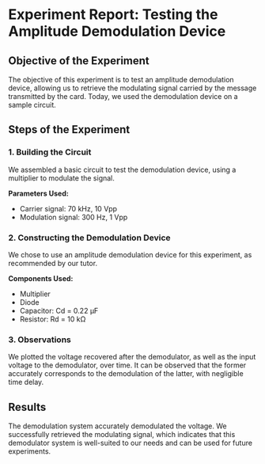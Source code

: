 <h1>Experiment Report: Testing the Amplitude Demodulation Device</h1>

<h2>Objective of the Experiment</h2>
<p>
  The objective of this experiment is to test an amplitude demodulation device, allowing us to retrieve the modulating signal carried by the message transmitted by the card. Today, we used the demodulation device on a sample circuit.
</p>

<h2>Steps of the Experiment</h2>

<h3>1. Building the Circuit</h3>
<p>
    We assembled a basic circuit to test the demodulation device, using a multiplier to modulate the signal.
</p>
<p>
<strong>Parameters Used:</strong>
</p>
<ul>
    <li>Carrier signal: 70 kHz, 10 Vpp</li>
    <li>Modulation signal: 300 Hz, 1 Vpp</li>
</ul>

<h3>2. Constructing the Demodulation Device</h3>
<p>
    We chose to use an amplitude demodulation device for this experiment, as recommended by our tutor.
</p>
<p>
<strong>Components Used:</strong>
</p>
<ul>
    <li>Multiplier</li>
    <li>Diode</li>
    <li>Capacitor: Cd = 0.22 µF</li>
    <li>Resistor: Rd = 10 kΩ</li>
</ul>

<h3>3. Observations</h3>
<p>
    We plotted the voltage recovered after the demodulator, as well as the input voltage to the demodulator, over time. It can be observed that the former accurately corresponds to the demodulation of the latter, with negligible time delay.
</p>

<h2>Results</h2>
<p>
    The demodulation system accurately demodulated the voltage. We successfully retrieved the modulating signal, which indicates that this demodulator system is well-suited to our needs and can be used for future experiments.
</p>
